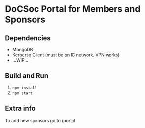 # DoCSoc Portal for Members and Sponsors

## Dependencies
* MongoDB
* Kerberso Client (must be on IC network. VPN works)
* ...WIP...

## Build and Run
1. `npm install`
2. `npm start`

## Extra info 
To add new sponsors go to /portal

